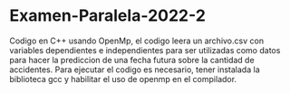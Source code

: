 # Examen-Paralela-2022-2
Codigo en C++ usando OpenMp, el codigo leera un archivo.csv con variables dependientes e independientes para ser utilizadas como datos para hacer la prediccion 
de una fecha futura sobre la cantidad de accidentes.
Para ejecutar el codigo es necesario, tener instalada la biblioteca gcc y habilitar el uso de openmp en el compilador.

